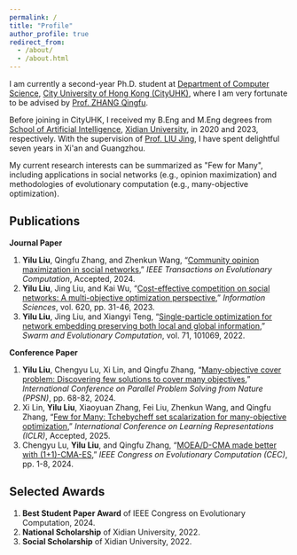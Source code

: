```yaml
---
permalink: /
title: "Profile"
author_profile: true
redirect_from: 
  - /about/
  - /about.html
---
```


I am currently a second-year Ph.D. student at [Department of Computer Science](https://www.cs.cityu.edu.hk/), [City University of Hong Kong (CityUHK)](https://www.cityu.edu.hk/), where I am very fortunate to be advised by [Prof. ZHANG Qingfu](https://www.cs.cityu.edu.hk/~qzhan7/index.html). 

Before joining in CityUHK, I received my B.Eng and M.Eng degrees from [School of Artificial Intelligence](https://sai.xidian.edu.cn/), [Xidian University](https://www.xidian.edu.cn/), in 2020 and 2023, respectively. With the supervision of [Prof. LIU Jing](https://faculty.xidian.edu.cn/LJ22/zh_CN/index/339621/list/), I have spent delightful seven years in Xi'an and Guangzhou.

My current research interests can be summarized as "Few for Many", including applications in social networks (e.g., opinion maximization) and methodologies of evolutionary computation (e.g., many-objective optimization).


Publications
------
**Journal Paper**
1. **Yilu Liu**, Qingfu Zhang, and Zhenkun Wang, “[Community opinion maximization in social networks](https://ieeexplore.ieee.org/abstract/document/10606097),” *IEEE Transactions on Evolutionary Computation*, Accepted, 2024.
2. **Yilu Liu**, Jing Liu, and Kai Wu, “[Cost-effective competition on social networks: A multi-objective optimization perspective](https://www.sciencedirect.com/science/article/pii/S0020025522013366),” *Information Sciences*, vol. 620, pp. 31-46, 2023.
3. **Yilu Liu**, Jing Liu, and Xiangyi Teng, “[Single-particle optimization for network embedding preserving both local and global information](https://www.sciencedirect.com/science/article/pii/S2210650222000414),” *Swarm and Evolutionary Computation*, vol. 71, 101069, 2022.

**Conference Paper**
1. **Yilu Liu**, Chengyu Lu, Xi Lin, and Qingfu Zhang, “[Many-objective cover problem: Discovering few solutions to cover many objectives](https://link.springer.com/chapter/10.1007/978-3-031-70085-9_5),” *International Conference on Parallel Problem Solving from Nature (PPSN)*, pp. 68-82, 2024.
2. Xi Lin, **Yilu Liu**, Xiaoyuan Zhang, Fei Liu, Zhenkun Wang, and Qingfu Zhang, “[Few for Many: Tchebycheff set scalarization for many-objective optimization](https://arxiv.org/pdf/2405.19650),” *International Conference on Learning Representations (ICLR)*, Accepted, 2025.
3. Chengyu Lu, **Yilu Liu**, and Qingfu Zhang, “[MOEA/D-CMA made better with (1+1)-CMA-ES](https://ieeexplore.ieee.org/abstract/document/10612007),” *IEEE Congress on Evolutionary Computation (CEC)*, pp. 1-8, 2024.


Selected Awards
------
1. **Best Student Paper Award** of IEEE Congress on Evolutionary Computation, 2024.
2. **National Scholarship** of Xidian University, 2022.
3. **Social Scholarship** of Xidian University, 2022.


